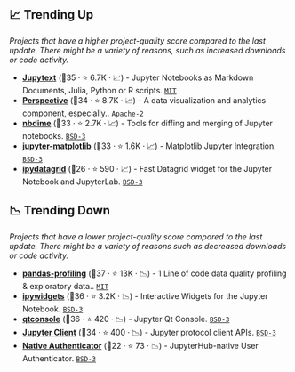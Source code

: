 ## 📈 Trending Up

_Projects that have a higher project-quality score compared to the last update. There might be a variety of reasons, such as increased downloads or code activity._

- <b><a href="https://github.com/mwouts/jupytext">Jupytext</a></b> (🥇35 ·  ⭐ 6.7K · 📈) - Jupyter Notebooks as Markdown Documents, Julia, Python or R scripts. <code><a href="http://bit.ly/34MBwT8">MIT</a></code>
- <b><a href="https://github.com/finos/perspective">Perspective</a></b> (🥇34 ·  ⭐ 8.7K · 📈) - A data visualization and analytics component, especially.. <code><a href="http://bit.ly/3nYMfla">Apache-2</a></code>
- <b><a href="https://github.com/jupyter/nbdime">nbdime</a></b> (🥈33 ·  ⭐ 2.7K · 📈) - Tools for diffing and merging of Jupyter notebooks. <code><a href="http://bit.ly/3aKzpTv">BSD-3</a></code>
- <b><a href="https://github.com/matplotlib/ipympl">jupyter-matplotlib</a></b> (🥇33 ·  ⭐ 1.6K · 📈) - Matplotlib Jupyter Integration. <code><a href="http://bit.ly/3aKzpTv">BSD-3</a></code>
- <b><a href="https://github.com/jupyter-widgets/ipydatagrid">ipydatagrid</a></b> (🥈26 ·  ⭐ 590 · 📈) - Fast Datagrid widget for the Jupyter Notebook and JupyterLab. <code><a href="http://bit.ly/3aKzpTv">BSD-3</a></code>

## 📉 Trending Down

_Projects that have a lower project-quality score compared to the last update. There might be a variety of reasons such as decreased downloads or code activity._

- <b><a href="https://github.com/ydataai/ydata-profiling">pandas-profiling</a></b> (🥇37 ·  ⭐ 13K · 📉) - 1 Line of code data quality profiling & exploratory data.. <code><a href="http://bit.ly/34MBwT8">MIT</a></code>
- <b><a href="https://github.com/jupyter-widgets/ipywidgets">ipywidgets</a></b> (🥇36 ·  ⭐ 3.2K · 📉) - Interactive Widgets for the Jupyter Notebook. <code><a href="http://bit.ly/3aKzpTv">BSD-3</a></code>
- <b><a href="https://github.com/jupyter/qtconsole">qtconsole</a></b> (🥇36 ·  ⭐ 420 · 📉) - Jupyter Qt Console. <code><a href="http://bit.ly/3aKzpTv">BSD-3</a></code>
- <b><a href="https://github.com/jupyter/jupyter_client">Jupyter Client</a></b> (🥇34 ·  ⭐ 400 · 📉) - Jupyter protocol client APIs. <code><a href="http://bit.ly/3aKzpTv">BSD-3</a></code>
- <b><a href="https://github.com/jupyterhub/nativeauthenticator">Native Authenticator</a></b> (🥈22 ·  ⭐ 73 · 📉) - JupyterHub-native User Authenticator. <code><a href="http://bit.ly/3aKzpTv">BSD-3</a></code>

